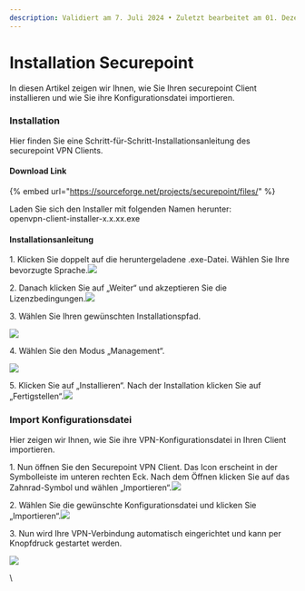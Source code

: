 ```yaml
---
description: Validiert am 7. Juli 2024 • Zuletzt bearbeitet am 01. Dezember 2024
---
```


# Installation Securepoint

In diesen Artikel zeigen wir Ihnen, wie Sie Ihren securepoint Client installieren und wie Sie ihre Konfigurationsdatei importieren.

### Installation <a href="#installation" id="installation"></a>

Hier finden Sie eine Schritt-für-Schritt-Installationsanleitung des securepoint VPN Clients.

#### Download Link <a href="#download_link" id="download_link"></a>

{% embed url="https://sourceforge.net/projects/securepoint/files/" %}

Laden Sie sich den Installer mit folgenden Namen herunter:\
openvpn-client-installer-x.x.xx.exe

#### Installationsanleitung <a href="#installationsanleitung" id="installationsanleitung"></a>

1\. Klicken Sie doppelt auf die heruntergeladene .exe-Datei. Wählen Sie Ihre bevorzugte Sprache.![](https://wiki8.centron.de/_media/server/vpn/securepoint/securepoint_installation_01.png)

2\. Danach klicken Sie auf „Weiter“ und akzeptieren Sie die Lizenzbedingungen.![](https://wiki8.centron.de/_media/server/vpn/securepoint/securepoint_installation_02.png)

3\. Wählen Sie Ihren gewünschten Installationspfad.

![](https://wiki8.centron.de/_media/server/vpn/securepoint/securepoint_installation_03.png)

4\. Wählen Sie den Modus „Management“.

![](https://wiki8.centron.de/_media/server/vpn/securepoint/securepoint_installation_04.png)

5\. Klicken Sie auf „Installieren“. Nach der Installation klicken Sie auf „Fertigstellen“.![](https://wiki8.centron.de/_media/server/vpn/securepoint/securepoint_installation_05.png)

### Import Konfigurationsdatei <a href="#import_konfigurationsdatei" id="import_konfigurationsdatei"></a>

Hier zeigen wir Ihnen, wie Sie ihre VPN-Konfigurationsdatei in Ihren Client importieren.&#x20;

1\. Nun öffnen Sie den Securepoint VPN Client. Das Icon erscheint in der Symbolleiste im unteren rechten Eck. Nach dem Öffnen klicken Sie auf das Zahnrad-Symbol und wählen „Importieren“.![](https://wiki8.centron.de/_media/server/vpn/securepoint/securepoint_installation_06.png)

2\. Wählen Sie die gewünschte Konfigurationsdatei und klicken Sie „Importieren“.![](https://wiki8.centron.de/_media/server/vpn/securepoint/securepoint_installation_07.png)

3\. Nun wird Ihre VPN-Verbindung automatisch eingerichtet und kann per Knopfdruck gestartet werden.

![](https://wiki8.centron.de/_media/server/vpn/securepoint/securepoint_installation_08.png)

\

